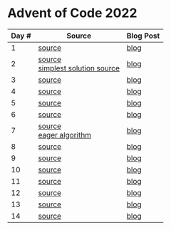 # Advent of Code 2022

| Day # | Source                                                                                                                 | Blog Post             |
|-------|------------------------------------------------------------------------------------------------------------------------|-----------------------|
| 1     | [source](src/advent_2022_clojure/day01.clj)                                                                            | [blog](docs/day01.md) |
| 2     | [source](src/advent_2022_clojure/day02.clj)<br/>[simplest solution source](src/advent_2022_clojure/day02_simplest.clj) | [blog](docs/day02.md) |
| 3     | [source](src/advent_2022_clojure/day03.clj)                                                                            | [blog](docs/day03.md) |
| 4     | [source](src/advent_2022_clojure/day04.clj)                                                                            | [blog](docs/day04.md) |
| 5     | [source](src/advent_2022_clojure/day05.clj)                                                                            | [blog](docs/day05.md) |
| 6     | [source](src/advent_2022_clojure/day06.clj)                                                                            | [blog](docs/day06.md) |
| 7     | [source](src/advent_2022_clojure/day07.clj)<br/>[eager algorithm](src/advent_2022_clojure/day07_eager.clj)             | [blog](docs/day07.md) |
| 8     | [source](src/advent_2022_clojure/day08.clj)                                                                            | [blog](docs/day08.md) |
| 9     | [source](src/advent_2022_clojure/day09.clj)                                                                            | [blog](docs/day09.md) |
| 10    | [source](src/advent_2022_clojure/day10.clj)                                                                            | [blog](docs/day10.md) |
| 11    | [source](src/advent_2022_clojure/day11.clj)                                                                            | [blog](docs/day11.md) |
| 12    | [source](src/advent_2022_clojure/day12.clj)                                                                            | [blog](docs/day12.md) |
| 13    | [source](src/advent_2022_clojure/day13.clj)                                                                            | [blog](docs/day13.md) |
| 14    | [source](src/advent_2022_clojure/day14.clj)                                                                            | [blog](docs/day14.md) |
 